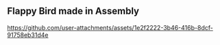 ## Flappy Bird made in Assembly
https://github.com/user-attachments/assets/1e2f2222-3b46-416b-8dcf-91758eb31d4e

